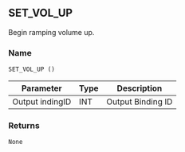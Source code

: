 ## SET\_VOL\_UP

Begin ramping volume up.


### Name

`SET_VOL_UP ()`


| Parameter       | Type | Description       |
| --------------- | ---- | ----------------- |
| Output indingID | INT  | Output Binding ID |


### Returns

`None`